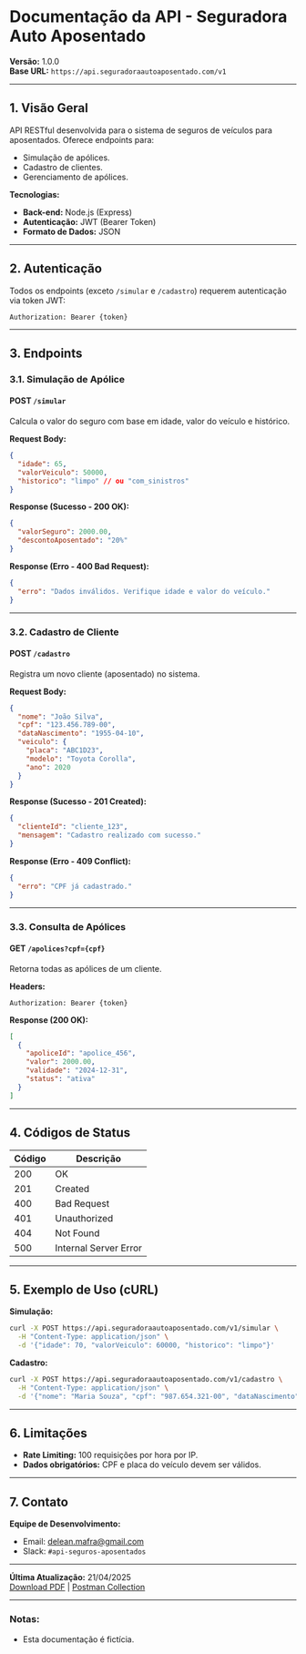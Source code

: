 # **Documentação da API - Seguradora Auto Aposentado**  
**Versão:** 1.0.0  
**Base URL:** `https://api.seguradoraautoaposentado.com/v1`  

---

## **1. Visão Geral**  
API RESTful desenvolvida para o sistema de seguros de veículos para aposentados. Oferece endpoints para:  
- Simulação de apólices.  
- Cadastro de clientes.  
- Gerenciamento de apólices.  

**Tecnologias:**  
- **Back-end:** Node.js (Express)  
- **Autenticação:** JWT (Bearer Token)  
- **Formato de Dados:** JSON  

---

## **2. Autenticação**  
Todos os endpoints (exceto `/simular` e `/cadastro`) requerem autenticação via token JWT:  
```http
Authorization: Bearer {token}
```

---

## **3. Endpoints**  

### **3.1. Simulação de Apólice**  
#### **POST** `/simular`  
Calcula o valor do seguro com base em idade, valor do veículo e histórico.  

**Request Body:**  
```json
{
  "idade": 65,
  "valorVeiculo": 50000,
  "historico": "limpo" // ou "com_sinistros"
}
```

**Response (Sucesso - 200 OK):**  
```json
{
  "valorSeguro": 2000.00,
  "descontoAposentado": "20%"
}
```

**Response (Erro - 400 Bad Request):**  
```json
{
  "erro": "Dados inválidos. Verifique idade e valor do veículo."
}
```

---

### **3.2. Cadastro de Cliente**  
#### **POST** `/cadastro`  
Registra um novo cliente (aposentado) no sistema.  

**Request Body:**  
```json
{
  "nome": "João Silva",
  "cpf": "123.456.789-00",
  "dataNascimento": "1955-04-10",
  "veiculo": {
    "placa": "ABC1D23",
    "modelo": "Toyota Corolla",
    "ano": 2020
  }
}
```

**Response (Sucesso - 201 Created):**  
```json
{
  "clienteId": "cliente_123",
  "mensagem": "Cadastro realizado com sucesso."
}
```

**Response (Erro - 409 Conflict):**  
```json
{
  "erro": "CPF já cadastrado."
}
```

---

### **3.3. Consulta de Apólices**  
#### **GET** `/apolices?cpf={cpf}`  
Retorna todas as apólices de um cliente.  

**Headers:**  
```http
Authorization: Bearer {token}
```

**Response (200 OK):**  
```json
[
  {
    "apoliceId": "apolice_456",
    "valor": 2000.00,
    "validade": "2024-12-31",
    "status": "ativa"
  }
]
```

---

## **4. Códigos de Status**  
| Código | Descrição |  
|--------|------------|  
| 200 | OK |  
| 201 | Created |  
| 400 | Bad Request |  
| 401 | Unauthorized |  
| 404 | Not Found |  
| 500 | Internal Server Error |  

---

## **5. Exemplo de Uso (cURL)**  
**Simulação:**  
```bash
curl -X POST https://api.seguradoraautoaposentado.com/v1/simular \
  -H "Content-Type: application/json" \
  -d '{"idade": 70, "valorVeiculo": 60000, "historico": "limpo"}'
```

**Cadastro:**  
```bash
curl -X POST https://api.seguradoraautoaposentado.com/v1/cadastro \
  -H "Content-Type: application/json" \
  -d '{"nome": "Maria Souza", "cpf": "987.654.321-00", "dataNascimento": "1958-11-20", "veiculo": {"placa": "XYZ9W87", "modelo": "Honda Civic", "ano": 2019}}'
```

---

## **6. Limitações**  
- **Rate Limiting:** 100 requisições por hora por IP.  
- **Dados obrigatórios:** CPF e placa do veículo devem ser válidos.  

---

## **7. Contato**  
**Equipe de Desenvolvimento:**  
- Email: delean.mafra@gmail.com  
- Slack: `#api-seguros-aposentados`  

---

**Última Atualização:** 21/04/2025  
[Download PDF](#) | [Postman Collection](#)  

--- 

### **Notas:**  
- Esta documentação é fictícia.  
